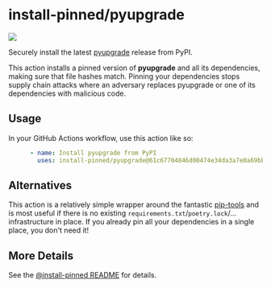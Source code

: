 

# install-pinned/pyupgrade

![](https://shields.io/badge/python-3.7%20%7C%203.8%20%7C%203.9%20%7C%203.10%20%7C%203.11-blue)

Securely install the latest [pyupgrade](https://pypi.org/project/pyupgrade/) release from PyPI.

This action installs a pinned version of **pyupgrade** and all its dependencies,         making sure that file hashes match. Pinning your dependencies stops supply chain attacks where an adversary         replaces pyupgrade or one of its dependencies with malicious code.

## Usage

In your GitHub Actions workflow, use this action like so:

```yaml
      - name: Install pyupgrade from PyPI
        uses: install-pinned/pyupgrade@61c67704846d00474e34da3a7e0a69bb06b5d049  # 3.2.0
```

## Alternatives

This action is a relatively simple wrapper around the fantastic [pip-tools](https://pip-tools.rtfd.io)         and is most useful if there is no existing `requirements.txt`/`poetry.lock`/... infrastructure in place.         If you already pin all your dependencies in a single place, you don't need it!

## More Details

See the [@install-pinned README](https://github.com/install-pinned) for details.
